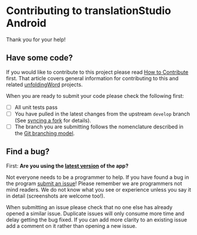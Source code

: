 # Contributing to translationStudio Android
Thank you for your help!

## Have some code?
If you would like to contribute to this project please read [How to Contribute](https://github.com/unfoldingWord-dev/ts-requirements/wiki/How-to-Contribute) first. That article covers general information for contributing to this and related [unfoldingWord](https://unfoldingword.org/) projects.

When you are ready to submit your code please check the following first:
- [ ] All unit tests pass
- [ ] You have pulled in the latest changes from the upstream `develop` branch (See [syncing a fork](https://help.github.com/articles/syncing-a-fork/) for details).
- [ ] The branch you are submitting follows the nomenclature described in the [Git branching model](http://nvie.com/posts/a-successful-git-branching-model/).

## Find a bug?
First: **Are you using the [latest version](https://github.com/unfoldingWord-dev/ts-android/releases/latest) of the app?**

Not everyone needs to be a programmer to help. If you have found a bug in the program [submit an issue](https://github.com/unfoldingWord-dev/ts-android/issues/new)! Please remember we are programmers not mind readers. We do not know what you see or experience unless you say it in detail (screenshots are welcome too!). 

When submitting an issue please check that no one else has already opened a similar issue. Duplicate issues will only consume more time and delay getting the bug fixed. If you can add more clarity to an existing issue add a comment on it rather than opening a new issue.